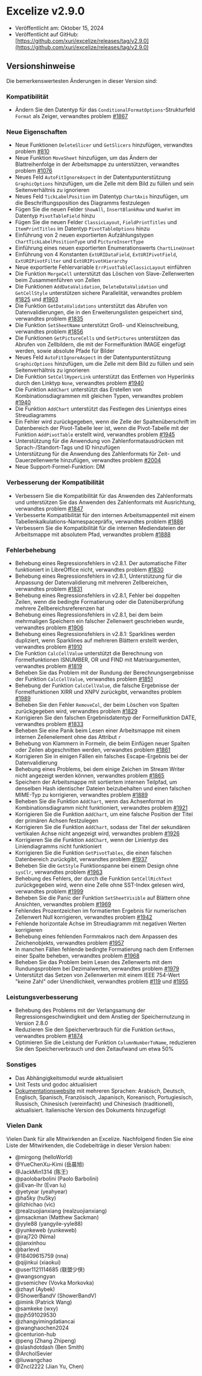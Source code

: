 # Excelize v2.9.0

* Veröffentlicht am: Oktober 15, 2024
* Veröffentlicht auf GitHub: [https://github.com/xuri/excelize/releases/tag/v2.9.0](https://github.com/xuri/excelize/releases/tag/v2.9.0)

## Versionshinweise

Die bemerkenswertesten Änderungen in dieser Version sind:

### Kompatibilität

* Ändern Sie den Datentyp für das `ConditionalFormatOptions`-Strukturfeld `Format` als Zeiger, verwandtes problem [#1867](https://github.com/xuri/excelize/issues/1867)

### Neue Eigenschaften

* Neue Funktionen `DeleteSlicer` und `GetSlicers` hinzufügen, verwandtes problem [#810](https://github.com/xuri/excelize/issues/810)
* Neue Funktion `MoveSheet` hinzufügen, um das Ändern der Blattreihenfolge in der Arbeitsmappe zu unterstützen, verwandtes problem [#1076](https://github.com/xuri/excelize/issues/1076)
* Neues Feld `AutoFitIgnoreAspect` in der Datentypunterstützung `GraphicOptions` hinzufügen, um die Zelle mit dem Bild zu füllen und sein Seitenverhältnis zu ignorieren
* Neues Feld `TickLabelPosition` im Datentyp `ChartAxis` hinzufügen, um die Beschriftungsposition des Diagramms festzulegen
* Fügen Sie die neuen Felder `ShowAll`, `InsertBlankRow` und `NumFmt` im Datentyp `PivotTableField` hinzu
* Fügen Sie die neuen Felder `ClassicLayout`, `FieldPrintTitles` und `ItemPrintTitles` im Datentyp `PivotTableOptions` hinzu
* Einführung von 2 neuen exportierten Aufzählungstypen `ChartTickLabelPositionType` und `PictureInsertType`
* Einführung eines neuen exportierten Enumerationswerts `ChartLineUnset`
* Einführung von 4 Konstanten `ExtURIDataField`, `ExtURIPivotField`, `ExtURIPivotFilter` und `ExtURIPivotHierarchy`
* Neue exportierte Fehlervariable `ErrPivotTableClassicLayout` einführen
* Die Funktion `MergeCell` unterstützt das Löschen von Slave-Zellenwerten beim Zusammenführen von Zellen
* Die Funktionen `AddDataValidation`, `DeleteDataValidation` und `GetCellStyle` unterstützen sichere Parallelität, verwandtes problem [#1825](https://github.com/xuri/excelize/issues/1825) und [#1903](https://github.com/xuri/excelize/issues/1903)
* Die Funktion `GetDataValidations` unterstützt das Abrufen von Datenvalidierungen, die in den Erweiterungslisten gespeichert sind, verwandtes problem [#1835](https://github.com/xuri/excelize/issues/1835)
* Die Funktion `SetSheetName` unterstützt Groß- und Kleinschreibung, verwandtes problem [#1856](https://github.com/xuri/excelize/issues/1856)
* Die Funktionen `GetPictureCells` und `GetPictures` unterstützen das Abrufen von Zellbildern, die mit der Formelfunktion IMAGE eingefügt werden, sowie absolute Pfade für Bilder
* Neues Feld `AutoFitIgnoreAspect` in der Datentypunterstützung `GraphicOptions` hinzufügen, um die Zelle mit dem Bild zu füllen und sein Seitenverhältnis zu ignorieren
* Die Funktion `SetCellHyperLink` unterstützt das Entfernen von Hyperlinks durch den Linktyp `None`, verwandtes problem [#1940](https://github.com/xuri/excelize/issues/1940)
* Die Funktion `AddChart` unterstützt das Erstellen von Kombinationsdiagrammen mit gleichen Typen, verwandtes problem [#1940](https://github.com/xuri/excelize/issues/1940)
* Die Funktion `AddChart` unterstützt das Festlegen des Linientyps eines Streudiagramms
* Ein Fehler wird zurückgegeben, wenn die Zelle der Spaltenüberschrift im Datenbereich der Pivot-Tabelle leer ist, wenn die Pivot-Tabelle mit der Funktion `AddPivotTable` erstellt wird, verwandtes problem [#1945](https://github.com/xuri/excelize/issues/1945)
* Unterstützung für die Anwendung von Zahlenformatausdrücken mit Sprach-/Standort-Tags und ID hinzufügen
* Unterstützung für die Anwendung des Zahlenformats für Zeit- und Dauerzellenwerte hinzufügen, verwandtes problem [#2004](https://github.com/xuri/excelize/issues/2004)
* Neue Support-Formel-Funktion: DM

### Verbesserung der Kompatibilität

* Verbessern Sie die Kompatibilität für das Anwenden des Zahlenformats und unterstützen Sie das Anwenden des Zahlenformats mit Ausrichtung, verwandtes problem [#1847](https://github.com/xuri/excelize/issues/1847)
* Verbesserte Kompatibilität für den internen Arbeitsmappenteil mit einem Tabellenkalkulations-Namespacepräfix, verwandtes problem [#1886](https://github.com/xuri/excelize/issues/1886)
* Verbessern Sie die Kompatibilität für die internen Mediendateien der Arbeitsmappe mit absolutem Pfad, verwandtes problem [#1888](https://github.com/xuri/excelize/issues/1888)

### Fehlerbehebung

* Behebung eines Regressionsfehlers in v2.8.1. Der automatische Filter funktioniert in LibreOffice nicht, verwandtes problem [#1830](https://github.com/xuri/excelize/issues/1830)
* Behebung eines Regressionsfehlers in v2.8.1, Unterstützung für die Anpassung der Datenvalidierung mit mehreren Zellbereichen, verwandtes problem [#1831](https://github.com/xuri/excelize/issues/1831)
* Behebung eines Regressionsfehlers in v2.8.1, Fehler bei doppelten Zeilen, wenn die bedingte Formatierung oder die Datenüberprüfung mehrere Zellbereichsreferenzen hat
* Behebung eines Regressionsfehlers in v2.8.1, bei dem beim mehrmaligen Speichern ein falscher Zellenwert geschrieben wurde, verwandtes problem [#1906](https://github.com/xuri/excelize/issues/1906)
* Behebung eines Regressionsfehlers in v2.8.1: Sparklines werden dupliziert, wenn Sparklines auf mehreren Blättern erstellt werden, verwandtes problem [#1910](https://github.com/xuri/excelize/issues/1910)
* Die Funktion `CalcCellValue` unterstützt die Berechnung von Formelfunktionen ISNUMBER, OR und FIND mit Matrixargumenten, verwandtes problem [#1819](https://github.com/xuri/excelize/issues/1819)
* Beheben Sie das Problem mit der Rundung der Berechnungsergebnisse der Funktion `CalcCellValue`, verwandtes problem [#1851](https://github.com/xuri/excelize/issues/1851)
* Behebung der Funktion `CalcCellValue`, die falsche Ergebnisse der Formelfunktionen XIRR und XNPV zurückgibt, verwandtes problem [#1989](https://github.com/xuri/excelize/issues/1989)
* Beheben Sie den Fehler `RemoveCol`, der beim Löschen von Spalten zurückgegeben wird, verwandtes problem [#1829](https://github.com/xuri/excelize/issues/1829)
* Korrigieren Sie den falschen Ergebnisdatentyp der Formelfunktion DATE, verwandtes problem [#1833](https://github.com/xuri/excelize/issues/1833)
* Beheben Sie eine Panik beim Lesen einer Arbeitsmappe mit einem internen Zeilenelement ohne das Attribut `r`
* Behebung von Klammern in Formeln, die beim Einfügen neuer Spalten oder Zeilen abgeschnitten werden, verwandtes problem [#1861](https://github.com/xuri/excelize/issues/1861)
* Korrigieren Sie in einigen Fällen ein falsches Escape-Ergebnis bei der Datenvalidierung
* Behebung eines Problems, bei dem einige Zeichen im Stream Writer nicht angezeigt werden können, verwandtes problem [#1865](https://github.com/xuri/excelize/issues/1865)
* Speichern der Arbeitsmappe mit sortiertem internen Teilpfad, um denselben Hash identischer Dateien beizubehalten und einen falschen MIME-Typ zu korrigieren, verwandtes problem [#1889](https://github.com/xuri/excelize/issues/1889)
* Beheben Sie die Funktion `AddChart`, wenn das Achsenformat im Kombinationsdiagramm nicht funktioniert, verwandtes problem [#1921](https://github.com/xuri/excelize/issues/1921)
* Korrigieren Sie die Funktion `AddChart`, um eine falsche Position der Titel der primären Achsen festzulegen
* Korrigieren Sie die Funktion `AddChart`, sodass der Titel der sekundären vertikalen Achse nicht angezeigt wird, verwandtes problem [#1926](https://github.com/xuri/excelize/issues/1926)
* Korrigieren Sie die Funktion `AddChart`, wenn der Linientyp des Liniendiagramms nicht funktioniert
* Korrigieren Sie die Funktion `GetPivotTables`, die einen falschen Datenbereich zurückgibt, verwandtes problem [#1937](https://github.com/xuri/excelize/issues/1937)
* Beheben Sie die `GetStyle` Funktionspanne bei einem Design ohne `sysClr`, verwandtes problem [#1963](https://github.com/xuri/excelize/issues/1963)
* Behebung des Fehlers, der durch die Funktion `GetCellRichText` zurückgegeben wird, wenn eine Zelle ohne SST-Index gelesen wird, verwandtes problem [#1999](https://github.com/xuri/excelize/issues/1999)
* Beheben Sie die Panic der Funktion `SetSheetVisible` auf Blättern ohne Ansichten, verwandtes problem [#1969](https://github.com/xuri/excelize/issues/1969)
* Fehlendes Prozentzeichen im formatierten Ergebnis für numerischen Zellenwert Null korrigieren, verwandtes problem [#1942](https://github.com/xuri/excelize/issues/1942)
* Fehlende horizontale Achse im Streudiagramm mit negativen Werten korrigieren
* Behebung eines fehlenden Formmakros nach dem Anpassen des Zeichenobjekts, verwandtes problem [#1957](https://github.com/xuri/excelize/issues/1957)
* In manchen Fällen fehlende bedingte Formatierung nach dem Entfernen einer Spalte beheben, verwandtes problem [#1968](https://github.com/xuri/excelize/issues/1968)
* Beheben Sie das Problem beim Lesen des Zellenwerts mit dem Rundungsproblem bei Dezimalwerten, verwandtes problem [#1979](https://github.com/xuri/excelize/issues/1979)
* Unterstützt das Setzen von Zellenwerten mit einem IEEE 754-Wert "keine Zahl" oder Unendlichkeit, verwandtes problem [#119](https://github.com/xuri/excelize/issues/119) und [#1955](https://github.com/xuri/excelize/issues/1955)

### Leistungsverbesserung

* Behebung des Problems mit der Verlangsamung der Regressionsgeschwindigkeit und dem Anstieg der Speichernutzung in Version 2.8.0
* Reduzieren Sie den Speicherverbrauch für die Funktion `GetRows`, verwandtes problem [#1874](https://github.com/xuri/excelize/issues/1874)
* Optimieren Sie die Leistung der Funktion `ColumnNumberToName`, reduzieren Sie den Speicherverbrauch und den Zeitaufwand um etwa 50%

### Sonstiges

* Das Abhängigkeitsmodul wurde aktualisiert
* Unit Tests und godoc aktualisiert
* [Dokumentationswebsite](https://xuri.me/excelize) mit mehreren Sprachen: Arabisch, Deutsch, Englisch, Spanisch, Französisch, Japanisch, Koreanisch, Portugiesisch, Russisch, Chinesisch (vereinfacht) und Chinesisch (traditionell), aktualisiert. Italienische Version des Dokuments hinzugefügt

### Vielen Dank

Vielen Dank für alle Mitwirkenden an Excelize. Nachfolgend finden Sie eine Liste der Mitwirkenden, die Codebeiträge in dieser Version haben:

* @mirgong (helloWorld)
* @YueChenXu-Kimi (岳晨旭)
* @JackMin1314 (陈王)
* @paolobarbolini (Paolo Barbolini)
* @iEvan-lhr (Evan lu)
* @yetyear (yeahyear)
* @ha5ky (hu5ky)
* @lizhichao (vic)
* @realzuojianxiang (realzuojianxiang)
* @msackman (Matthew Sackman)
* @yyle88 (yangyile-yyle88)
* @yunkeweb (yunkeweb)
* @iraj720 (Nima)
* @jianxinhou
* @barlevd
* @18409615759 (nna)
* @qijinkui (xiaokui)
* @user1121114685 (联盟少侠)
* @wangsongyan
* @vsemichev (Vovka Morkovka)
* @zhayt (Aybek)
* @ShowerBandV (ShowerBandV)
* @imink (Patrick Wang)
* @samkeke (wxy)
* @pjh591029530
* @zhangyimingdatiancai
* @wanghaochen2024
* @centurion-hub
* @peng (Zhang Zhipeng)
* @slashdotdash (Ben Smith)
* @ArcholSevier
* @liuwangchao
* @Zncl2222 (Jian Yu, Chen)
